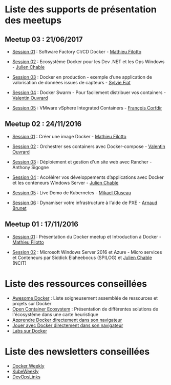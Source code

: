 # Liste des supports de présentation des meetups


## Meetup 03 : 21/06/2017

- [Session 01](https://github.com/docker-noumea/meetup-S03E01) : Software Factory CI/CD Docker - [Mathieu Filotto](https://github.com/mfilotto)

- [Session 02](https://github.com/docker-noumea/meetup-S03E02) : Ecosystème Docker pour les Dev .NET et les Ops Windows - [Julien Chable](https://github.com/jchable)

- [Session 03](https://github.com/docker-noumea/meetup-S03E03) : Docker en production - exemple d’une application de valorisation de données issues de capteurs - [Sylvie Fiat](https://github.com/sylviefiat)

- [Session 04](https://github.com/docker-noumea/meetup-S03E04) : Docker Swarm - Pour facilement distribuer vos containers - [Valentin Ouvrard](https://github.com/valentin2105)

- [Session 05](https://github.com/docker-noumea/meetup-S03E05) : VMware vSphere Integrated Containers  - [François Corfdir](https://github.com/fcorfdir)

## Meetup 02 : 24/11/2016

- [Session 01](https://github.com/docker-noumea/meetup-S02E01) : Créer une image Docker - [Mathieu Filotto](https://github.com/mfilotto)

- [Session 02](https://github.com/docker-noumea/meetup-S02E02) : Orchestrer ses containers avec Docker-compose - [Valentin Ouvrard](https://github.com/valentin2105)

- [Session 03](https://github.com/docker-noumea/meetup-S02E03) : Déploiement et gestion d'un site web avec Rancher - Anthony Sigogne

- [Session 04](https://github.com/docker-noumea/meetup-S02E04) : Accélérer vos développements d’applications avec Docker et les conteneurs Windows Server - [Julien Chable](https://github.com/jchable)

- [Session 05](https://github.com/docker-noumea/meetup-S02E05) : Live Demo de Kubernetes - [Mikael Cluseau](https://github.com/MikaelCluseau)

- [Session 06](https://github.com/docker-noumea/meetup-S02E06) : Dynamiser votre infrastructure à l'aide de PXE - [Arnaud Brunet](https://github.com/gronono)

## Meetup 01 : 17/11/2016

- [Session 01](https://github.com/docker-noumea/meetup-S01E01) : Présentation du Docker meetup et Introduction à Docker - [Mathieu Filotto](https://github.com/mfilotto)

- [Session 02](https://github.com/docker-noumea/meetup-S01E02) : Microsoft Windows Server 2016 et Azure - Micro services et Conteneurs par Siddick Elaheebocus (SPILOG) et [Julien Chable](https://github.com/jchable) (NCIT)

# Liste des ressources conseillées

- [Awesome Docker](https://github.com/veggiemonk/awesome-docker) : Liste soigneusement assemblée de ressources et projets sur Docker
- [Open Container Ecosystem](https://www.mindmeister.com/fr/389671722/open-container-ecosystem-formerly-docker-ecosystem) : Présentation de différentes solutions de l'écosystème dans une carte heuristique
- [Apprendre Docker directement dans son navigateur](https://www.katacoda.com/)
- [Jouer avec Docker directement dans son navigateur](http://play-with-docker.com/)
- [Labs sur Docker](https://github.com/docker/labs)

# Liste des newsletters conseillées

- [Docker Weekly](https://www.docker.com/newsletter-subscription)
- [KubeWeekly](http://kube.news/)
- [DevOpsLinks](http://devopslinks.com/)
